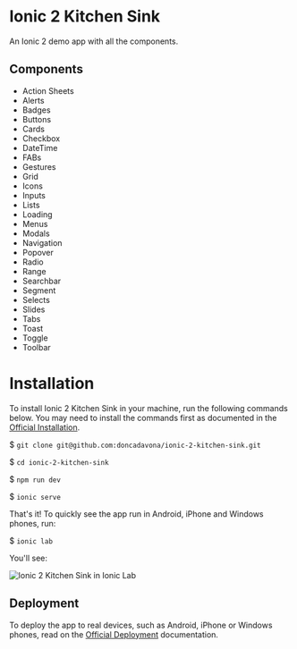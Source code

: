 # Ionic 2 Kitchen Sink

An Ionic 2 demo app with all the components.

## Components

* Action Sheets
* Alerts
* Badges
* Buttons
* Cards
* Checkbox
* DateTime
* FABs
* Gestures
* Grid
* Icons
* Inputs
* Lists
* Loading
* Menus
* Modals
* Navigation
* Popover
* Radio
* Range
* Searchbar
* Segment
* Selects
* Slides
* Tabs
* Toast
* Toggle
* Toolbar

# Installation

To install Ionic 2 Kitchen Sink in your machine, run the following commands below. You may need to install the commands first as documented in the [Official Installation](http://ionicframework.com/docs/intro/installation/).

$ `git clone git@github.com:doncadavona/ionic-2-kitchen-sink.git`

$ `cd ionic-2-kitchen-sink`

$ `npm run dev`

$ `ionic serve`

That's it! To quickly see the app run in Android, iPhone and Windows phones, run:

$ `ionic lab`

You'll see:

![Ionic 2 Kitchen Sink in Ionic Lab](/src/assets/images/ionic_lab.jpg?raw=true "Ionic 2 Kitchen Sink in Ionic Lab")

## Deployment

To deploy the app to real devices, such as Android, iPhone or Windows phones, read on the [Official Deployment](http://ionicframework.com/docs/intro/deploying/) documentation.